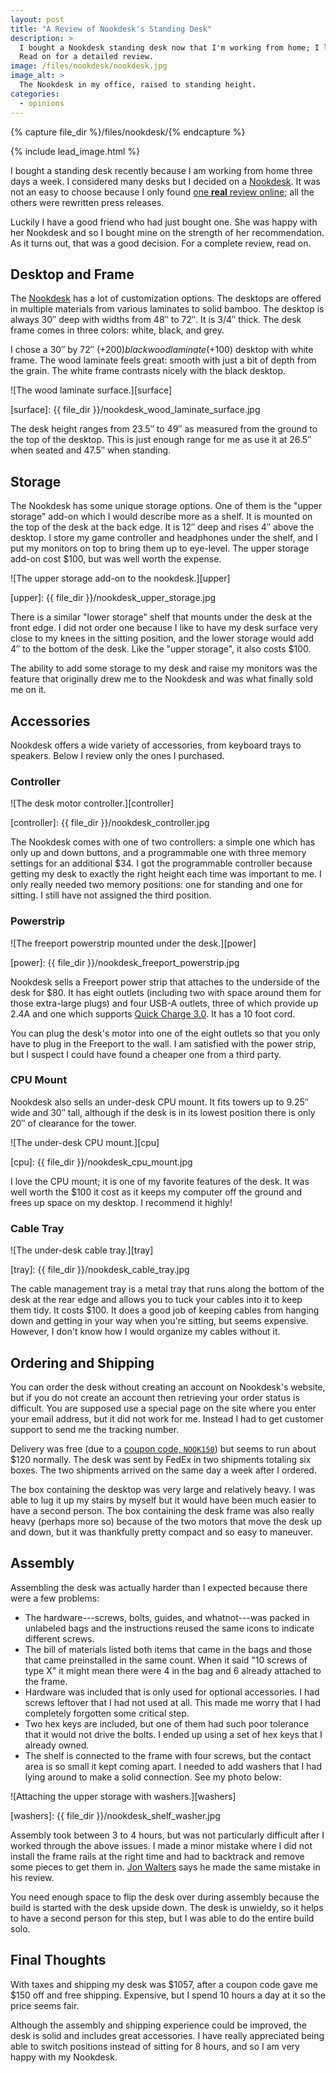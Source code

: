 ```yaml
---
layout: post
title: "A Review of Nookdesk's Standing Desk"
description: >
  I bought a Nookdesk standing desk now that I'm working from home; I like it!
  Read on for a detailed review.
image: /files/nookdesk/nookdesk.jpg
image_alt: >
  The Nookdesk in my office, raised to standing height.
categories: 
  - opinions
---
```


{% capture file_dir %}/files/nookdesk/{% endcapture %}

{% include lead_image.html %}

I bought a standing desk recently because I am working from home three days a
week. I considered many desks but I decided on a [Nookdesk][nookdesk]. It was
not an easy to choose because I only found [one **real** review
online][review]; all the others were rewritten press releases.

Luckily I have a good friend who had just bought one. She was happy with her
Nookdesk and so I bought mine on the strength of her recommendation. As it turns
out, that was a good decision. For a complete review, read on.

[nookdesk]: https://www.nookdesk.com/
[review]: https://macsources.com/nookdesk-review-ordering-and-building-of-the-smart-desk-that-enhances-your-life/

## Desktop and Frame

The [Nookdesk][nookdesk] has a lot of customization options. The desktops are
offered in multiple materials from various laminates to solid bamboo. The
desktop is always 30″ deep with widths from 48″ to 72″. It is 3/4″ thick. The
desk frame comes in three colors: white, black, and grey.

I chose a 30″ by 72″ (+$200) blackwood laminate (+$100) desktop with white
frame.  The wood laminate feels great: smooth with just a bit of depth from
the grain. The white frame contrasts nicely with the black desktop.

![The wood laminate surface.][surface]

[surface]: {{ file_dir }}/nookdesk_wood_laminate_surface.jpg

The desk height ranges from 23.5″ to 49″ as measured from the ground to the
top of the desktop. This is just enough range for me as use it at 26.5″ when
seated and 47.5″ when standing.

## Storage

The Nookdesk has some unique storage options. One of them is the "upper
storage" add-on which I would describe more as a shelf. It is mounted on the
top of the desk at the back edge. It is 12″ deep and rises 4″ above the
desktop. I store my game controller and headphones under the shelf, and I put
my monitors on top to bring them up to eye-level. The upper storage add-on
cost $100, but was well worth the expense.

![The upper storage add-on to the nookdesk.][upper]

[upper]: {{ file_dir }}/nookdesk_upper_storage.jpg

There is a similar "lower storage" shelf that mounts under the desk at the
front edge. I did not order one because I like to have my desk surface very
close to my knees in the sitting position, and the lower storage would add 4″
to the bottom of the desk. Like the "upper storage", it also costs $100.

The ability to add some storage to my desk and raise my monitors was the
feature that originally drew me to the Nookdesk and was what finally sold me
on it.

## Accessories

Nookdesk offers a wide variety of accessories, from keyboard trays to
speakers. Below I review only the ones I purchased.

### Controller

![The desk motor controller.][controller]

[controller]: {{ file_dir }}/nookdesk_controller.jpg

The Nookdesk comes with one of two controllers: a simple one which has only up
and down buttons, and a programmable one with three memory settings for an
additional $34. I got the programmable controller because getting my desk to
exactly the right height each time was important to me. I only really needed
two memory positions: one for standing and one for sitting. I still have not
assigned the third position.

### Powerstrip

![The freeport powerstrip mounted under the desk.][power]

[power]: {{ file_dir }}/nookdesk_freeport_powerstrip.jpg

Nookdesk sells a Freeport power strip that attaches to the underside of the
desk for $80. It has eight outlets (including two with space around them for
those extra-large plugs) and four USB-A outlets, three of which provide up
2.4A and one which supports [Quick Charge 3.0][qc]. It has a 10 foot cord.

You can plug the desk's motor into one of the eight outlets so that you only
have to plug in the Freeport to the wall. I am satisfied with the power strip,
but I suspect I could have found a cheaper one from a third party.

[qc]: https://en.wikipedia.org/wiki/Quick_Charge

### CPU Mount

Nookdesk also sells an under-desk CPU mount. It fits towers up to 9.25″ wide
and 30″ tall, although if the desk is in its lowest position there is only 20″
of clearance for the tower.

![The under-desk CPU mount.][cpu]

[cpu]: {{ file_dir }}/nookdesk_cpu_mount.jpg

I love the CPU mount; it is one of my favorite features of the desk. It was
well worth the $100 it cost as it keeps my computer off the ground and frees
up space on my desktop. I recommend it highly!

### Cable Tray

![The under-desk cable tray.][tray]

[tray]: {{ file_dir }}/nookdesk_cable_tray.jpg

The cable management tray is a metal tray that runs along the bottom of the
desk at the rear edge and allows you to tuck your cables into it to keep them
tidy. It costs $100. It does a good job of keeping cables from hanging down
and getting in your way when you're sitting, but seems expensive. However, I
don't know how I would organize my cables without it.

## Ordering and Shipping

You can order the desk without creating an account on Nookdesk's website, but
if you do not create an account then retrieving your order status is
difficult. You are supposed use a special page on the site where you enter
your email address, but it did not work for me. Instead I had to get customer
support to send me the tracking number.

Delivery was free (due to a [coupon code, `NOOK150`][code]) but seems to run
about $120 normally. The desk was sent by FedEx in two shipments totaling six
boxes. The two shipments arrived on the same day a week after I ordered.

[code]: https://www.evodesk.com/deals

The box containing the desktop was very large and relatively heavy. I was able
to lug it up my stairs by myself but it would have been much easier to have a
second person. The box containing the desk frame was also really heavy
(perhaps more so) because of the two motors that move the desk up and down,
but it was thankfully pretty compact and so easy to maneuver.

## Assembly

Assembling the desk was actually harder than I expected because there were a
few problems:

- The hardware---screws, bolts, guides, and whatnot---was packed in unlabeled
bags and the instructions reused the same icons to indicate different screws.
- The bill of materials listed both items that came in the bags and those that
came preinstalled in the same count. When it said "10 screws of type X" it
might mean there were 4 in the bag and 6 already attached to the frame.
- Hardware was included that is only used for optional accessories. I had
screws leftover that I had not used at all. This made me worry that I had
completely forgotten some critical step.
- Two hex keys are included, but one of them had such poor tolerance that it
would not drive the bolts. I ended up using a set of hex keys that I already
owned.
- The shelf is connected to the frame with four screws, but the contact area
is so small it kept coming apart. I needed to add washers that I had lying
around to make a solid connection. See my photo below:

![Attaching the upper storage with washers.][washers]

[washers]: {{ file_dir }}/nookdesk_shelf_washer.jpg

Assembly took between 3 to 4 hours, but was not particularly difficult after I
worked through the above issues. I made a minor mistake where I did not
install the frame rails at the right time and had to backtrack and remove some
pieces to get them in. [Jon Walters][review] says he made the same mistake in
his review.

You need enough space to flip the desk over during assembly because the build
is started with the desk upside down. The desk is unwieldy, so it helps to
have a second person for this step, but I was able to do the entire build
solo.

## Final Thoughts

With taxes and shipping my desk was $1057, after a coupon code gave me $150
off and free shipping. Expensive, but I spend 10 hours a day at it so the
price seems fair.

Although the assembly and shipping experience could be improved, the desk is
solid and includes great accessories. I have really appreciated being able to
switch positions instead of sitting for 8 hours, and so I am very happy with
my Nookdesk.
